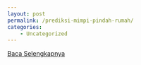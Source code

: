 ```yaml
---
layout: post
permalink: /prediksi-mimpi-pindah-rumah/
categories:
    - Uncategorized
---
```


[Baca Selengkapnya](/08)